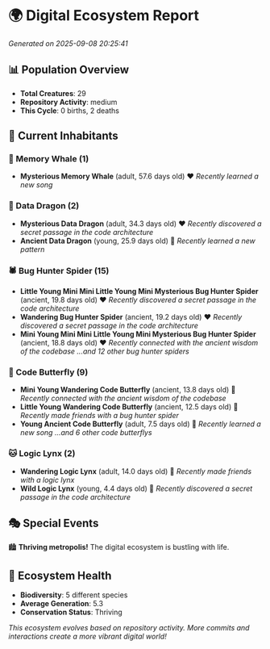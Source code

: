 # 🌍 Digital Ecosystem Report
*Generated on 2025-09-08 20:25:41*

## 📊 Population Overview
- **Total Creatures**: 29
- **Repository Activity**: medium
- **This Cycle**: 0 births, 2 deaths

## 👥 Current Inhabitants

### 🐋 Memory Whale (1)
- **Mysterious Memory Whale** (adult, 57.6 days old) ❤️
  *Recently learned a new song*

### 🐉 Data Dragon (2)
- **Mysterious Data Dragon** (adult, 34.3 days old) ❤️
  *Recently discovered a secret passage in the code architecture*
- **Ancient Data Dragon** (young, 25.9 days old) 💚
  *Recently learned a new pattern*

### 🕷️ Bug Hunter Spider (15)
- **Little Young Mini Mini Little Young Mini Mysterious Bug Hunter Spider** (ancient, 19.8 days old) ❤️
  *Recently discovered a secret passage in the code architecture*
- **Wandering Bug Hunter Spider** (ancient, 19.2 days old) ❤️
  *Recently discovered a secret passage in the code architecture*
- **Mini Young Mini Mini Little Young Mini Mysterious Bug Hunter Spider** (ancient, 18.8 days old) ❤️
  *Recently connected with the ancient wisdom of the codebase*
  *...and 12 other bug hunter spiders*

### 🦋 Code Butterfly (9)
- **Mini Young Wandering Code Butterfly** (ancient, 13.8 days old) 💛
  *Recently connected with the ancient wisdom of the codebase*
- **Little Young Wandering Code Butterfly** (ancient, 12.5 days old) 💚
  *Recently made friends with a bug hunter spider*
- **Young Ancient Code Butterfly** (adult, 7.5 days old) 💚
  *Recently learned a new song*
  *...and 6 other code butterflys*

### 🐱 Logic Lynx (2)
- **Wandering Logic Lynx** (adult, 14.0 days old) 💛
  *Recently made friends with a logic lynx*
- **Wild Logic Lynx** (young, 4.4 days old) 💚
  *Recently discovered a secret passage in the code architecture*

## 🎭 Special Events

🏙️ **Thriving metropolis!** The digital ecosystem is bustling with life.

## 🔬 Ecosystem Health
- **Biodiversity**: 5 different species
- **Average Generation**: 5.3
- **Conservation Status**: Thriving

*This ecosystem evolves based on repository activity. More commits and interactions create a more vibrant digital world!*